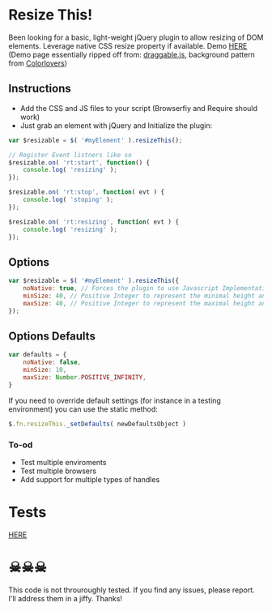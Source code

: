 # Resize This!

Been looking for a basic, light-weight jQuery plugin to allow resizing of DOM elements. Leverage native CSS resize property if available.
Demo [HERE](http://m4nuc.github.io/resizeThis/demo/) (Demo page essentially ripped off from: [draggable.js](http://gtramontina.github.io/draggable.js/), background pattern from [Colorlovers](http://www.colourlovers.com/patterns/search))

## Instructions
* Add the CSS and JS files to your script (Browserfiy and Require should work)
* Just grab an element with jQuery and Initialize the plugin:

```javascript
var $resizable = $( '#myElement' ).resizeThis();

// Register Event listners like so
$resizable.on( 'rt:start', function() {
    console.log( 'resizing' );
});

$resizable.on( 'rt:stop', function( evt ) {
    console.log( 'stoping' );
});

$resizable.on( 'rt:resizing', function( evt ) {
    console.log( 'resizing' );
});
```

## Options
```javascript
var $resizable = $( '#myElement' ).resizeThis({
    noNative: true, // Forces the plugin to use Javascript Implementation of resize
    minSize: 40, // Positive Integer to represent the minimal height and width that the element can be reiszed to
    maxSize: 40, // Positive Integer to represent the maximal height and width that the element can be reiszed to
});
```

## Options Defaults
```javascript
var defaults = {
    noNative: false,
    minSize: 10,
    maxSize: Number.POSITIVE_INFINITY,
}
```

If you need to override default settings (for instance in a testing environment) you can use the static method:
```javascript
$.fn.resizeThis._setDefaults( newDefaultsObject )
```

### To-od
- Test multiple enviroments
- Test multiple browsers
- Add support for multiple types of handles

# Tests
[HERE](http://m4nuc.github.io/resizeThis/tests/)


# &#9760;&#9760;&#9760;
This code is not throuroughly tested. If you find any issues, please report. I'll address them in a jiffy. Thanks!

